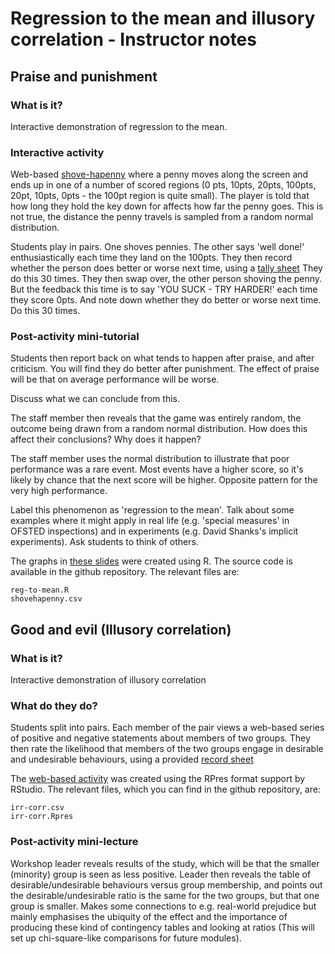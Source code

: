 # Regression to the mean and illusory correlation - Instructor notes

## Praise and punishment 

###  What is it?

Interactive demonstration of regression to the mean. 

### Interactive activity

Web-based
[shove-hapenny](http://www.psy.plymouth.ac.uk/labplus/lp411ShoveHapenny/default.html)
where a penny moves along the screen and ends up in one of a number of
scored regions (0 pts, 10pts, 20pts, 100pts, 20pt, 10pts, 0pts - the
100pt region is quite small). The player is told that how long they
hold the key down for affects how far the penny goes. This is not
true, the distance the penny travels is sampled from a random normal
distribution.

Students play in pairs. One shoves pennies. The other says 'well
done!' enthusiastically each time they land on the 100pts. They then
record whether the person does better or worse next time, using a
[tally sheet](shove-hapenny-card.pdf) They do this
30 times. They then swap over, the other person shoving the
penny. But the feedback this time is to say 'YOU SUCK - TRY HARDER!'
each time they score 0pts. And note down whether they do
better or worse next time. Do this 30 times.


### Post-activity mini-tutorial

Students then report back on what tends to happen after praise, and
after criticism. You will find they do better after punishment. The
effect of praise will be that on average performance will be worse.

Discuss what we can conclude from this.

The staff member then reveals that the game was entirely random, the
outcome being drawn from a random normal distribution. How does this
affect their conclusions? Why does it happen?

The staff member uses the normal distribution to illustrate that poor
performance was a rare event. Most events have a higher score, so it's
likely by chance that the next score will be higher. Opposite pattern
for the very high performance.

Label this phenomenon as 'regression to the mean'. Talk about some
examples where it might apply in real life (e.g. 'special measures' in
OFSTED inspections) and in experiments (e.g. David Shanks's implicit
experiments). Ask students to think of others.

The graphs in [these slides](regress-corr.pdf) were created using
R. The source code is available in the github repository. The relevant
files are:

```
reg-to-mean.R
shovehapenny.csv
```

## Good and evil (Illusory correlation)

### What is it?

Interactive demonstration of illusory correlation

### What do they do?

Students split into pairs. Each member of the pair views a web-based
series of positive and negative statements about members of two
groups. They then rate the likelihood that members of the two groups
engage in desirable and undesirable behaviours, using a provided
[record sheet](irr-corr-sheet.pdf)

The [web-based activity](irr-corr.html) was created using the RPres
format support by RStudio. The relevant files, which you can find in
the github repository, are:

```
irr-corr.csv
irr-corr.Rpres
```

### Post-activity mini-lecture

Workshop leader reveals results of the study, which will be that the
smaller (minority) group is seen as less positive. Leader then reveals
the table of desirable/undesirable behaviours versus group membership,
and points out the desirable/undesirable ratio is the same for the two
groups, but that one group is smaller. Makes some connections to
e.g. real-world prejudice but mainly emphasises the ubiquity of the
effect and the importance of producing these kind of contingency tables
and looking at ratios (This will set up chi-square-like comparisons
for future modules). 

